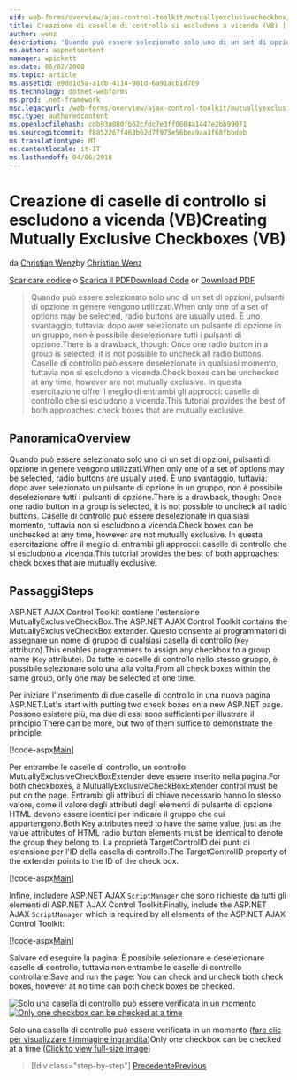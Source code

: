 ```yaml
---
uid: web-forms/overview/ajax-control-toolkit/mutuallyexclusivecheckbox/creating-mutually-exclusive-checkboxes-vb
title: Creazione di caselle di controllo si escludono a vicenda (VB) | Documenti Microsoft
author: wenz
description: 'Quando può essere selezionato solo uno di un set di opzioni, pulsanti di opzione in genere vengono utilizzati. È uno svantaggio, tuttavia: dopo aver selezionato un pulsante di opzione in un gruppo,...'
ms.author: aspnetcontent
manager: wpickett
ms.date: 06/02/2008
ms.topic: article
ms.assetid: e9dd1d5a-a1db-4114-981d-6a91acb1d709
ms.technology: dotnet-webforms
ms.prod: .net-framework
msc.legacyurl: /web-forms/overview/ajax-control-toolkit/mutuallyexclusivecheckbox/creating-mutually-exclusive-checkboxes-vb
msc.type: authoredcontent
ms.openlocfilehash: cdb93a080fb62cfdc7e3ff0604a1447e2bb99071
ms.sourcegitcommit: f8852267f463b62d7f975e56bea9aa3f68fbbdeb
ms.translationtype: MT
ms.contentlocale: it-IT
ms.lasthandoff: 04/06/2018
---
```

<a name="creating-mutually-exclusive-checkboxes-vb"></a><span data-ttu-id="c1bdd-104">Creazione di caselle di controllo si escludono a vicenda (VB)</span><span class="sxs-lookup"><span data-stu-id="c1bdd-104">Creating Mutually Exclusive Checkboxes (VB)</span></span>
====================
<span data-ttu-id="c1bdd-105">da [Christian Wenz](https://github.com/wenz)</span><span class="sxs-lookup"><span data-stu-id="c1bdd-105">by [Christian Wenz](https://github.com/wenz)</span></span>

<span data-ttu-id="c1bdd-106">[Scaricare codice](http://download.microsoft.com/download/9/3/f/93f8daea-bebd-4821-833b-95205389c7d0/MutuallyExclusiveCheckBox0.vb.zip) o [Scarica il PDF](http://download.microsoft.com/download/b/6/a/b6ae89ee-df69-4c87-9bfb-ad1eb2b23373/mutuallyexclusivecheckbox0VB.pdf)</span><span class="sxs-lookup"><span data-stu-id="c1bdd-106">[Download Code](http://download.microsoft.com/download/9/3/f/93f8daea-bebd-4821-833b-95205389c7d0/MutuallyExclusiveCheckBox0.vb.zip) or [Download PDF](http://download.microsoft.com/download/b/6/a/b6ae89ee-df69-4c87-9bfb-ad1eb2b23373/mutuallyexclusivecheckbox0VB.pdf)</span></span>

> <span data-ttu-id="c1bdd-107">Quando può essere selezionato solo uno di un set di opzioni, pulsanti di opzione in genere vengono utilizzati.</span><span class="sxs-lookup"><span data-stu-id="c1bdd-107">When only one of a set of options may be selected, radio buttons are usually used.</span></span> <span data-ttu-id="c1bdd-108">È uno svantaggio, tuttavia: dopo aver selezionato un pulsante di opzione in un gruppo, non è possibile deselezionare tutti i pulsanti di opzione.</span><span class="sxs-lookup"><span data-stu-id="c1bdd-108">There is a drawback, though: Once one radio button in a group is selected, it is not possible to uncheck all radio buttons.</span></span> <span data-ttu-id="c1bdd-109">Caselle di controllo può essere deselezionate in qualsiasi momento, tuttavia non si escludono a vicenda.</span><span class="sxs-lookup"><span data-stu-id="c1bdd-109">Check boxes can be unchecked at any time, however are not mutually exclusive.</span></span> <span data-ttu-id="c1bdd-110">In questa esercitazione offre il meglio di entrambi gli approcci: caselle di controllo che si escludono a vicenda.</span><span class="sxs-lookup"><span data-stu-id="c1bdd-110">This tutorial provides the best of both approaches: check boxes that are mutually exclusive.</span></span>


## <a name="overview"></a><span data-ttu-id="c1bdd-111">Panoramica</span><span class="sxs-lookup"><span data-stu-id="c1bdd-111">Overview</span></span>

<span data-ttu-id="c1bdd-112">Quando può essere selezionato solo uno di un set di opzioni, pulsanti di opzione in genere vengono utilizzati.</span><span class="sxs-lookup"><span data-stu-id="c1bdd-112">When only one of a set of options may be selected, radio buttons are usually used.</span></span> <span data-ttu-id="c1bdd-113">È uno svantaggio, tuttavia: dopo aver selezionato un pulsante di opzione in un gruppo, non è possibile deselezionare tutti i pulsanti di opzione.</span><span class="sxs-lookup"><span data-stu-id="c1bdd-113">There is a drawback, though: Once one radio button in a group is selected, it is not possible to uncheck all radio buttons.</span></span> <span data-ttu-id="c1bdd-114">Caselle di controllo può essere deselezionate in qualsiasi momento, tuttavia non si escludono a vicenda.</span><span class="sxs-lookup"><span data-stu-id="c1bdd-114">Check boxes can be unchecked at any time, however are not mutually exclusive.</span></span> <span data-ttu-id="c1bdd-115">In questa esercitazione offre il meglio di entrambi gli approcci: caselle di controllo che si escludono a vicenda.</span><span class="sxs-lookup"><span data-stu-id="c1bdd-115">This tutorial provides the best of both approaches: check boxes that are mutually exclusive.</span></span>

## <a name="steps"></a><span data-ttu-id="c1bdd-116">Passaggi</span><span class="sxs-lookup"><span data-stu-id="c1bdd-116">Steps</span></span>

<span data-ttu-id="c1bdd-117">ASP.NET AJAX Control Toolkit contiene l'estensione MutuallyExclusiveCheckBox.</span><span class="sxs-lookup"><span data-stu-id="c1bdd-117">The ASP.NET AJAX Control Toolkit contains the MutuallyExclusiveCheckBox extender.</span></span> <span data-ttu-id="c1bdd-118">Questo consente ai programmatori di assegnare un nome di gruppo di qualsiasi casella di controllo (`Key` attributo).</span><span class="sxs-lookup"><span data-stu-id="c1bdd-118">This enables programmers to assign any checkbox to a group name (`Key` attribute).</span></span> <span data-ttu-id="c1bdd-119">Da tutte le caselle di controllo nello stesso gruppo, è possibile selezionare solo una alla volta.</span><span class="sxs-lookup"><span data-stu-id="c1bdd-119">From all check boxes within the same group, only one may be selected at one time.</span></span>

<span data-ttu-id="c1bdd-120">Per iniziare l'inserimento di due caselle di controllo in una nuova pagina ASP.NET.</span><span class="sxs-lookup"><span data-stu-id="c1bdd-120">Let's start with putting two check boxes on a new ASP.NET page.</span></span> <span data-ttu-id="c1bdd-121">Possono esistere più, ma due di essi sono sufficienti per illustrare il principio:</span><span class="sxs-lookup"><span data-stu-id="c1bdd-121">There can be more, but two of them suffice to demonstrate the principle:</span></span>

[!code-aspx[Main](creating-mutually-exclusive-checkboxes-vb/samples/sample1.aspx)]

<span data-ttu-id="c1bdd-122">Per entrambe le caselle di controllo, un controllo MutuallyExclusiveCheckBoxExtender deve essere inserito nella pagina.</span><span class="sxs-lookup"><span data-stu-id="c1bdd-122">For both checkboxes, a MutuallyExclusiveCheckBoxExtender control must be put on the page.</span></span> <span data-ttu-id="c1bdd-123">Entrambi gli attributi di chiave necessario hanno lo stesso valore, come il valore degli attributi degli elementi di pulsante di opzione HTML devono essere identici per indicare il gruppo che cui appartengono.</span><span class="sxs-lookup"><span data-stu-id="c1bdd-123">Both Key attributes need to have the same value, just as the value attributes of HTML radio button elements must be identical to denote the group they belong to.</span></span> <span data-ttu-id="c1bdd-124">La proprietà TargetControlID dei punti di estensione per l'ID della casella di controllo.</span><span class="sxs-lookup"><span data-stu-id="c1bdd-124">The TargetControlID property of the extender points to the ID of the check box.</span></span>

[!code-aspx[Main](creating-mutually-exclusive-checkboxes-vb/samples/sample2.aspx)]

<span data-ttu-id="c1bdd-125">Infine, includere ASP.NET AJAX `ScriptManager` che sono richieste da tutti gli elementi di ASP.NET AJAX Control Toolkit:</span><span class="sxs-lookup"><span data-stu-id="c1bdd-125">Finally, include the ASP.NET AJAX `ScriptManager` which is required by all elements of the ASP.NET AJAX Control Toolkit:</span></span>

[!code-aspx[Main](creating-mutually-exclusive-checkboxes-vb/samples/sample3.aspx)]

<span data-ttu-id="c1bdd-126">Salvare ed eseguire la pagina: È possibile selezionare e deselezionare caselle di controllo, tuttavia non entrambe le caselle di controllo controllare.</span><span class="sxs-lookup"><span data-stu-id="c1bdd-126">Save and run the page: You can check and uncheck both check boxes, however at no time can both check boxes be checked.</span></span>


<span data-ttu-id="c1bdd-127">[![Solo una casella di controllo può essere verificata in un momento](creating-mutually-exclusive-checkboxes-vb/_static/image2.png)](creating-mutually-exclusive-checkboxes-vb/_static/image1.png)</span><span class="sxs-lookup"><span data-stu-id="c1bdd-127">[![Only one checkbox can be checked at a time](creating-mutually-exclusive-checkboxes-vb/_static/image2.png)](creating-mutually-exclusive-checkboxes-vb/_static/image1.png)</span></span>

<span data-ttu-id="c1bdd-128">Solo una casella di controllo può essere verificata in un momento ([fare clic per visualizzare l'immagine ingrandita](creating-mutually-exclusive-checkboxes-vb/_static/image3.png))</span><span class="sxs-lookup"><span data-stu-id="c1bdd-128">Only one checkbox can be checked at a time ([Click to view full-size image](creating-mutually-exclusive-checkboxes-vb/_static/image3.png))</span></span>

> [!div class="step-by-step"]
> [<span data-ttu-id="c1bdd-129">Precedente</span><span class="sxs-lookup"><span data-stu-id="c1bdd-129">Previous</span></span>](creating-mutually-exclusive-checkboxes-cs.md)
